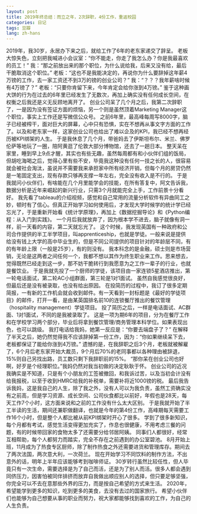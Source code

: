 ```yaml
---
layout: post
title: 2019年终总结：而立之年，2次辞职，4份工作，重返校园
categories: 日记
tags: 豆瓣
lang: zh-hans
---
```

2019年，我30岁，永居办下来之后，就给工作了6年的老东家递交了辞呈。
老板大惊失色，立刻把我喊进小会议室：“你不能走，你走了我怎么办？你是我最喜欢的员工！”
我：“那之前放出来的那个职位，为什么说给我，后来又没有给，最后干脆取消这个职位。”
老板：“这也不是我能决定的，再说你为什么要辞掉这年薪4万镑的工作，去一家工资还不到3万的镑的创业公司？”
我：“？？？我年薪啥时候有4万镑了？”
老板：“只要你肯留下来，今年肯定会给你涨到4万镑。”
鉴于这种画大饼的行为在过去的6年里已经发生了无数次，再加上确实没有任何成长空间，在权衡之后我还是义无反顾地离开了。
创业公司呆了几个月之后，我第二次辞职了，一是因为没有签证方面的烦恼，另一个则是虽然顶着Marketing Manager这个职位，事实上工作还是写微信公众号。
之前6年里，最高峰每周写8000字，脑子已经被榨干，面对巨大的屏幕，心中只有恐惧，实在不想再从事文字方面的工作了。以及和老东家一样，这家创业公司也给出了难以企及的KPI，我已经不想再经历被KPI绑架的人生。
于是我休息了几个月，带爸妈去了伊斯坦布尔、米兰、佛罗伦萨等地玩了一圈，陪阿黄逛了伦敦大部分博物馆，还去了一趟日本。
整天呆在家里，睡到早上9点才醒，其实也有些无趣，虽然每周都有和小伙伴们组的饭局，但胡吃海喝之后，觉得心里有些不安，毕竟我这种没有任何一技之长的人，很容易就会被社会淘汰，虽说并不需要我来承担家中所有经济开销，但每个月的房贷仍然是一笔固定支出，现有存款只够再支撑一年左右，完全没有收入是不行的。
于是我就问小伙伴们，有啥能在几个月里能学会的技能，在所有答复中，阿文告诉我，数据分析是近年来崛起的新兴行业，只需3个月就能完全上手，工作前景十分看好。
我先看了tableau的介绍视频，感觉和自己常用的流量分析软件有异曲同工之妙，顿时有了信心。但真正开始学习如何使用后，才发现大学时候学的统计学已经忘光了，于是重新开始看《统计学原理》，再加上《数据挖掘导论》和《Python编程：从入门到实践》。
一个月后我就放弃了，因为根本学不进去，脑子就像有洞一样，前一天看的内容，第二天就忘光了。
这个时候，我发现英国有一种政府和公司合作提供的半工半学项目，叫apprenticeship，也就是学徒。一般来说是提供给没有钱上大学的高中毕业生的，但是不同公司提供的项目针对的年龄层不同，有的有年龄上限（一般是25岁），有的则没有。
我本科念的是金融，硕士则是市场营销，无论是这两者之间任何一个，我都不想以其作为终生职业来工作。思来想去，觉得既然已经走到这一步，那不妨干脆转行到我愿意为之工作一辈子的行业，也就是餐饮业。
于是我就先投了一个厨师的学徒，该项目由一家连锁5星酒店推出，第一轮电话面试，第二轮AC小组群面，第三轮是1对1面试。
虽然自我感觉很良好，但最后还是没有被录取，也没有给出原因。
在投简历的过程中，我订了很多定期简报，一有新的工作机会就会收到邮件。有一天看到一封标题是《最好的学徒项目》的邮件，打开一看，是由某英国排名前10的连锁餐厅推出的餐饮管理（hospitality management）学徒项目。
投了简历之后，一样是电话面试、AC群面、1对1面试，不同的是我被录取了。
这是一项为期6年的项目，分为在餐厅工作和在学校学习两个部分，毕业后将拿到餐饮管理/商务管理本科学位。如果表现出色，也可以跳级。
我打电话给我妈，她第一反应是：“你要去端盘子了？”
在解释了半天之后，她仍然觉得我不应该辞掉第一份工作，因为：“你如果继续呆下去，老板都保证了能给你涨到4万镑。”
遗憾的是，在我辞职之后3个月，老板就被解雇了，6个月后老东家开始大裁员，9个月后70%的老同事都以各种理由被辞退，15%则自己另找出路，员工数只剩下我辞职前的15%。
“那你呆在创业公司也好啊，好歹是个经理职位。”我妈仍然对我当初做的决定耿耿于怀。
创业公司的近况我确实是不知道，只是有个小朋友的工签被撤回，和我诉过苦，以及当初会计没有给我报税，以至于收到HMRC给我的补税单，需要补将近1000镑的税。
最后我告诉我妈，这是我自己的人生，除了我之外，没有人可以为我负责，虽然工资确实没有之前高，但是学习资源、成长空间、公司伙食都比以前好，年假也是28天，每天工作7个小时，这方面来说和之前的工作没有什么太大区别。
于是我就开始了半工半读的生活，期间还兼职做翻译，也就是今年的第4份工作，高峰期每天需要工作16个小时，但是整个人都比被从前KPI绑架时开心了很多。
学到了很多新知识，每个月都有考试，感觉生活变得更加充实了，作息也很健康，不用考虑三餐的问题，有的时候带回家的食物太多了还需要分给邻居阿姨。
同事们人都很好，经常互相帮助，每个人都努力而踏实，完全不存在之前遇到的办公室碧池。
8月开始上班，11月成为了热食专区厨师，除了制作热食之外还需要进货和管理库存。期间去了两次法国，两次意大利，一次荷兰。
现在开始学习不同饮料的制作方法，不出意外的话，明年上半年应该能够考到咖啡师证。
30岁转行虽然比较任性，但人毕竟只有一次生命，需要选择是为了自己而活，还是为了别人而活。很多人都会遇到同侪压力，因害怕被同伴排挤而放弃自我做出顺应别人的选择，但只要足够坚强，你完全可以不去在意那些外界的压力，而是按自己希望的方式来生活。
2020年，希望能学到更多的知识，吃到更多的美食，去没有去过的国家旅行。
希望小伙伴们也能够为自己想要从事的职业而努力，祝大家都能够找到喜欢的工作，为自己的人生负责。